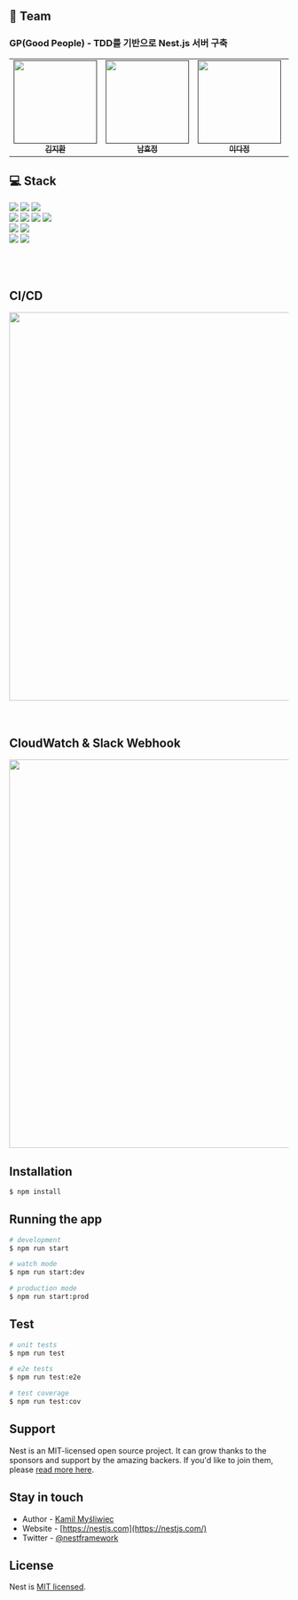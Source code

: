 ## 🧙 Team
### GP(Good People) - TDD를 기반으로 Nest.js 서버 구축


<table>
  <tbody>
    <tr>
      <td align="center"><a href=""><img src="https://img.extmovie.com/files/attach/images/135/049/890/085/7c17e08aa96eee5f2113fa8e6247b3be.jpeg" width="150px"  height="150px"; alt=""/><br /><sub><b>김지환 </b></sub></a><br /></td>
      <td align="center"><a href=""><img src="https://carboncostume.com/wordpress/wp-content/uploads/2013/04/Edith-in-Despicable-Me.jpg" width="150px" height="150px" alt=""/><br /><sub><b>남효정 </b></sub></a><br /></td>
      <td align="center"><a href=""><img src="https://i.pinimg.com/236x/86/07/8a/86078a2259d72a09114b89262f80c5f7--piggy-bank-penny.jpg" width="150px" height="150px" alt=""/><br /><sub><b>이다정</b></sub></a><br /></td>
      <td align="center"><a href=""><img src="https://mblogthumb-phinf.pstatic.net/MjAxODA1MTRfMTA0/MDAxNTI2MjI0NTA0MDAy.8QZYsuFXxoLDLIt5WsV0NQG9h46BDkya-Dyi4mCxoi0g.yeG1Lzw30K6Dx-sEBjSOOKrnBmLk9Q60xXQk3IBeN0kg.PNG.wnxor520/20180513_233340.png?type=w800" width="150px" height="150px" alt=""/><br /><sub><b>최희원</b></sub></a><br /></td>
    </tr>
  </tbody>
</table>


## 💻 Stack
<div>
  <img src="https://img.shields.io/badge/TYPESCRIPT-3178C6?style=for-the-badge&logo=TypeScript&logoColor=white">
  <img src="https://img.shields.io/badge/NEST.JS-E0234E?style=for-the-badge&logo=NestJS&logoColor=white">
  <img src="https://img.shields.io/badge/NPM-CB3837?style=for-the-badge&logo=npm&logoColor=white">
  <br/>
  <img src="https://img.shields.io/badge/JEST-C21325?style=for-the-badge&logo=Jest&logoColor=white">
  <img src="https://img.shields.io/badge/SLACK-4A154B?style=for-the-badge&logo=Slack&logoColor=white">
  <img src="https://img.shields.io/badge/DOCKER-2496ED?style=for-the-badge&logo=Docker&logoColor=white">
  <img src="https://img.shields.io/badge/MySQL-4479A1?style=for-the-badge&logo=MySQL&logoColor=white">
  <br/>
  <img src="https://img.shields.io/badge/AMAZON CLOUDWATCH-FF4F8B?style=for-the-badge&logo=Amazon CloudWatch&logoColor=white">
  <img src="https://img.shields.io/badge/AMAZON ECS-FF9900?style=for-the-badge&logo=Amazon ECS&logoColor=white">
  <br/>
  <img src="https://img.shields.io/badge/GITHUB-181717?style=for-the-badge&logo=GitHub&logoColor=white">
  <img src="https://img.shields.io/badge/GITHUB ACTIONS-2088FF?style=for-the-badge&logo=Github Actions&logoColor=white">
</div>
<br/>
<br/>
<br/>

## CI/CD
<img src="https://github.com/NestIntro/Delivery-Backend/assets/91196025/0c377401-0b23-4ccf-b42d-c30c5d18c866" width="700">
<br/>
<br/>
<br/>

## CloudWatch & Slack Webhook
<img src="https://github.com/NestIntro/Delivery-Backend/assets/91196025/9ea2d3ae-77a6-43d8-81b8-0d2b13a3609e" width="700">


## Installation

```bash
$ npm install
```

## Running the app

```bash
# development
$ npm run start

# watch mode
$ npm run start:dev

# production mode
$ npm run start:prod
```

## Test

```bash
# unit tests
$ npm run test

# e2e tests
$ npm run test:e2e

# test coverage
$ npm run test:cov
```

## Support

Nest is an MIT-licensed open source project. It can grow thanks to the sponsors and support by the amazing backers. If you'd like to join them, please [read more here](https://docs.nestjs.com/support).

## Stay in touch

- Author - [Kamil Myśliwiec](https://kamilmysliwiec.com)
- Website - [https://nestjs.com](https://nestjs.com/)
- Twitter - [@nestframework](https://twitter.com/nestframework)

## License

Nest is [MIT licensed](LICENSE).
